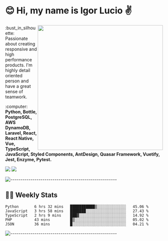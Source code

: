 # :blush: Hi, my name is Igor Lucio :v:

<img src="https://github-readme-stats.vercel.app/api?username=iguit0&show_icons=true&count_private=true&theme=tokyonight" min-width="400px" max-width="400px" width="400px" align="right" />

<p align="left"> 
  :bust_in_silhouette: Passionate about creating responsive and high performance products.
  I'm highly detail oriented person and have a great sense of teamwork.
</p>

<p align="left">
  :computer: <strong>Python, Bottle, PostgreSQL, AWS DynamoDB, Laravel, React, React Native, Vue, TypeScript, JavaScript, Styled Components, AntDesign, Quasar Framework, Vuetify, Jest, Enzyme, Pytest.</strong>
</p>

<p align="left">
  <a href="https://www.linkedin.com/in/igor-lucio-alves" target="_blank" rel="noopener noreferrer" alt="Linkedin">
  <img src="https://img.shields.io/badge/LinkedIn-0077B5?style=for-the-badge&logo=linkedin&logoColor=white" /></a>

  <a href="https://t.me/iguit0" target="_blank" rel="noopener noreferrer" alt="Telegram">
  <img src="https://img.shields.io/badge/Telegram-2CA5E0?style=for-the-badge&logo=telegram&logoColor=white" /></a>
</p>

![-----------------------------------------------------](https://raw.githubusercontent.com/andreasbm/readme/master/assets/lines/aqua.png)

## :man_technologist: Weekly Stats
<!--START_SECTION:waka-->
```text
Python       6 hrs 32 mins   ███████████▒░░░░░░░░░░░░░   45.06 % 
JavaScript   3 hrs 58 mins   ███████░░░░░░░░░░░░░░░░░░   27.43 % 
TypeScript   2 hrs 9 mins    ███▓░░░░░░░░░░░░░░░░░░░░░   14.92 % 
PHP          43 mins         █▒░░░░░░░░░░░░░░░░░░░░░░░   05.02 % 
JSON         36 mins         █░░░░░░░░░░░░░░░░░░░░░░░░   04.21 % 
```
<!--END_SECTION:waka-->
![-----------------------------------------------------](https://raw.githubusercontent.com/andreasbm/readme/master/assets/lines/aqua.png)

